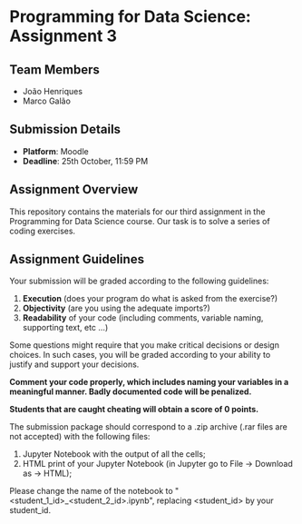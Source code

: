 # Programming for Data Science: Assignment 3

## Team Members
- João Henriques
- Marco Galão

## Submission Details
- **Platform**: Moodle
- **Deadline**: 25th October, 11:59 PM

## Assignment Overview
This repository contains the materials for our third assignment in the Programming for Data Science course. Our task is to solve a series of coding exercises.

## Assignment Guidelines
Your submission will be graded according to the following guidelines:
1. **Execution** (does your program do what is asked from the exercise?)
2. **Objectivity** (are you using the adequate imports?)
3. **Readability** of your code (including comments, variable naming, supporting text, etc ...)

Some questions might require that you make critical decisions or design choices. In such cases, you will be graded according to your ability to justify and support your decisions.

**Comment your code properly, which includes naming your variables in a meaningful manner. Badly documented code will be penalized.**

**Students that are caught cheating will obtain a score of 0 points.**

The submission package should correspond to a .zip archive (.rar files are not accepted) with the following files:
1. Jupyter Notebook with the output of all the cells;
2. HTML print of your Jupyter Notebook (in Jupyter go to File -> Download as -> HTML);

Please change the name of the notebook to "<student_1_id>_<student_2_id>.ipynb", replacing <student_id> by your student_id.
